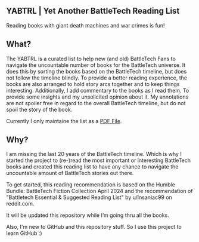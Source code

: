 ## YABTRL | Yet Another BattleTech Reading List
Reading books with giant death machines and war crimes is fun!

## What?
The YABTRL is a curated list to help new (and old) BattleTech Fans to navigate the uncountable number of books for the BattleTech universe.
It does this by sorting the books based on the BattleTech timeline, but does not follow the timeline blindly. 
To provide a better reading experience, the books are also arranged to hold story arcs together and to keep things interesting.
Additionally, I add commentary to the books as I read them. To provide some insights and my unsolicited opinion about it. My annotations are not spoiler free in regard to the overall BattleTech timeline, but do not spoil the story of the book.

Currently I only maintaine the list as a [PDF File](Yet%20Another%20BattleTech%20Reading%20List.pdf?raw=true).


## Why?
I am missing the last 20 years of the BattleTech timeline. 
Which is why I started the project to (re-)read the most important or interesting BattleTech books and created this reading list to have any chance to navigate the uncountable amount of BattleTech stories out there.

To get started, this reading recommendation is based on the Humble Bundle: BattleTech Fiction Collection April 2024 and the recommendation of "Battletech Essential & Suggested Reading List" by u/Insaniac99 on reddit.com. 

It will be updated this repository while I’m going thru all the books. 

Also, I'm new to GitHub and this repository stuff. So I use this project to learn GitHub :)
